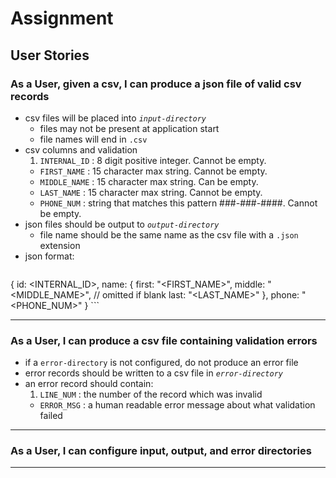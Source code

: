 # Assignment
## User Stories

### As a User, given a csv, I can produce a json file of valid csv records
* csv files will be placed into _`input-directory`_
    * files may not be present at application start
    * file names will end in `.csv`
* csv columns and validation
    1. `INTERNAL_ID` : 8 digit positive integer. Cannot be empty.
    * `FIRST_NAME` : 15 character max string. Cannot be empty.
    * `MIDDLE_NAME` : 15 character max string. Can be empty.
    * `LAST_NAME` : 15 character max string. Cannot be empty.
    * `PHONE_NUM` : string that matches this pattern ###-###-####. Cannot be empty.
* json files should be output to _`output-directory`_
    * file name should be the same name as the csv file with a `.json` extension
* json format:
    ```js
{
    id: <INTERNAL_ID>,
    name: {
        first: "<FIRST_NAME>",
        middle: "<MIDDLE_NAME>", // omitted if blank
        last: "<LAST_NAME>"
    },
    phone: "<PHONE_NUM>"
}
    ```

---

### As a User, I can produce a csv file containing validation errors
* if a `error-directory` is not configured, do not produce an error file
* error records should be written to a csv file in _`error-directory`_
* an error record should contain:
    1. `LINE_NUM` : the number of the record which was invalid
    * `ERROR_MSG` : a human readable error message about what validation failed

---

### As a User, I can configure input, output, and error directories

---

